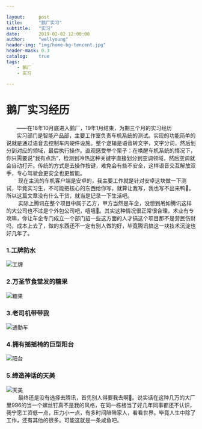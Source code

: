 ```yaml
---

layout:     post
title:      "鹅厂实习"
subtitle:   "实习"
date:       2019-02-02 12:00:00
author:     "wellyoung"
header-img: "img/home-bg-tencent.jpg"
header-mask: 0.3
catalog:    true
tags:
    - 鹅厂
    - 实习
    
---
```


# 鹅厂实习经历
&nbsp;&nbsp;&nbsp;&nbsp;&nbsp;&nbsp;&nbsp;——在18年10月底进入鹅厂，19年1月结束，为期三个月的实习经历
<br >
&nbsp;&nbsp;&nbsp;&nbsp;&nbsp;&nbsp;&nbsp;实习部门是智能产品部，主要工作室负责车机系统的测试。实现的功能简单的说就是通过语音去控制车内硬件设施。整个逻辑是语音转文字，文字分词，然后划分到对应的领域，最后执行操作。直观感受举个栗子：在唤醒车机系统的情况下，你只需要说”我有点热“，检测到冷热这种关键字直接划分到空调领域，然后空调就会自动打开。传统的方式是去操作按键，难免会有些不安全，这样语音交互解放双手，专心驾驶会更安全也更智能。<br>
&nbsp;&nbsp;&nbsp;&nbsp;&nbsp;&nbsp;&nbsp;
   现在主流的车机客户端是安卓的，我主要工作就是针对安卓这块做一下测试，毕竟实习生，不可能把核心的东西给你写，就算让我写，我也写不出来鸭🐶。所以这篇文章没有什么干货，就当是记录一下生活吧。
<br>   &nbsp;&nbsp;&nbsp;&nbsp;&nbsp;&nbsp;&nbsp;
   实际上腾讯在整个项目中属于乙方，甲方当然是车企，没想到吊如腾讯这样的大公司也不过是个外包公司吧，嘻嘻🐶。其实这种情况很正常很合理，术业有专攻嘛，你让车企专门成立一个部门招一些这方面的人才搞这个项目那不是劳民伤财吗，成本上去了，做的东西还不一定有别人做的好，毕竟腾讯搞这一块技术沉淀也好几年了。
### 1.工牌防水
![工牌](../img/in-post/post-hello-tencent/post-tencent-card.jpeg)
### 2.万圣节食堂发的糖果
![糖果](../img/in-post/post-hello-tencent/post-tencent-candy.jpeg)
### 3.老司机带带我
![通勤车](../img/in-post/post-hello-tencent/post-tencent-bus.jpeg)
### 4.拥有摇摇椅的巨型阳台
![阳台](../img/in-post/post-hello-tencent/post-tencent-bus.jpeg)
### 5.缔造神话的天美
![天美](../img/in-post/post-hello-tencent/post-tencent-tianmei.jpeg)
<br>
&nbsp;&nbsp;&nbsp;&nbsp;&nbsp;&nbsp;&nbsp;
最终还是没有选择去腾讯，首先别人得要我去啊🐶。说实话在这种几万的大厂里996的当一个螺丝钉真不是我的风格，在同一栋楼当了好几年同事都还不认识，我宁愿工资低一点，压力小一点，有多时间陪陪家人，看看世界。毕竟人生中除了工作，还有其他的很多。可能这就是一条咸鱼吧。

   
